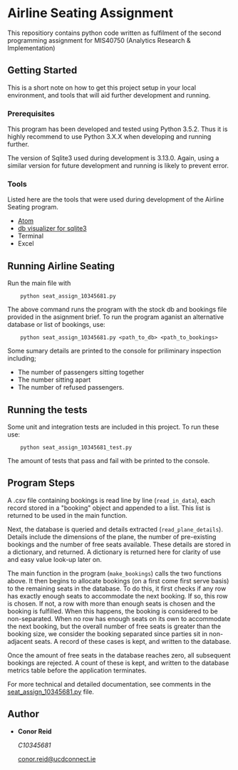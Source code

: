 # Airline Seating Assignment

This repositiory contains python code written as fulfilment of the second programming assignment for MIS40750 (Analytics Research &amp; Implementation)

## Getting Started

This is a short note on how to get this project setup in your local environment, and tools that will aid further development and running.

### Prerequisites

This program has been developed and tested using Python 3.5.2. Thus it is highly recommend to use Python 3.X.X when developing and running further. 

The version of Sqlite3 used during development is 3.13.0. Again, using a similar version for future development and running is likely to prevent error. 

### Tools

Listed here are the tools that were used during development of the Airline Seating program. 

- [Atom](https://atom.io)
- [db visualizer for sqlite3](http://www.dbvis.com/doc/sqlite-database-support/)
- Terminal
- Excel

## Running Airline Seating
Run the main file with

```
    python seat_assign_10345681.py
```
The above command runs the program with the stock db and bookings file provided in the asignment brief. To run the program aganist an alternative database or list of bookings, use:
```
    python seat_assign_10345681.py <path_to_db> <path_to_bookings>
```

Some sumary details are printed to the console for priliminary inspection including;
- The number of passengers sitting together
- The number sitting apart
- The number of refused passengers. 

## Running the tests

Some unit and integration tests are included in this project. To run these use:
```
    python seat_assign_10345681_test.py
```

The amount of tests that pass and fail with be printed to the console. 

## Program Steps

A .csv file containing bookings is read line by line (```read_in_data```), each record stored in a "booking" object and appended to a list. This list is returned to be used in the main function.

Next, the database is queried and details extracted (```read_plane_details```). Details include the dimensions of the plane, the number of pre-existing bookings and the number of free seats available. These details are stored in a dictionary, and returned. A dictionary is returned here for clarity of use and easy value look-up later on. 

The main function in the program (```make_bookings```) calls the two functions above. It then begins to allocate bookings (on a first come first serve basis) to the remaining seats in the database. To do this, it first checks if any row has exactly enough seats to accommodate the next booking. If so, this row is chosen. If not, a row with more than enough seats is chosen and the booking is fulfilled. When this happens, the booking is considered to be non-separated. When no row has enough seats on its own to accommodate the next booking, but the overall number of free seats is greater than the booking size, we consider the booking separated since parties sit in non-adjacent seats. A record of these cases is kept, and written to the database.

Once the amount of free seats in the database reaches zero, all subsequent bookings are rejected. A count of these is kept, and written to the database metrics table before the application terminates. 

For more technical and detailed documentation, see comments in the [seat_assign_10345681.py](https://github.com/ReidConor/airline_seating/blob/master/seat_assign_10345681.py) file.


## Author

* **Conor Reid** 

    *C10345681* 

    conor.reid@ucdconnect.ie
